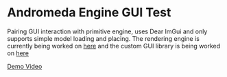 # Andromeda Engine GUI Test
Pairing GUI interaction with primitive engine, uses Dear ImGui and only supports simple model loading and placing. The rendering engine is currently being worked on [here](https://github.com/YanniSperon/OpenGL-Playground) and the custom GUI library is being worked on [here](https://github.com/YanniSperon/GUI)

[Demo Video](https://github.com/YanniSperon/Engine-GUI-Test/raw/refs/heads/master/Demo/sceneeditor.mp4)
